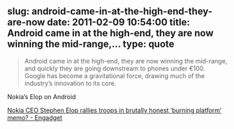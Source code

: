 slug: android-came-in-at-the-high-end-they-are-now
date: 2011-02-09 10:54:00
title: Android came in at the high-end, they are now winning the mid-range,...
type: quote
---

> Android came in at the high-end, they are now winning the mid-range, and quickly they are going downstream to phones under €100. Google has become a gravitational force, drawing much of the industry’s innovation to its core.

Nokia’s Elop on Android

 [Nokia CEO Stephen Elop rallies troops in brutally honest ‘burning platform’ memo? - Engadget](http://www.engadget.com/2011/02/08/nokia-ceo-stephen-elop-rallies-troops-in-brutally-honest-burnin/)

